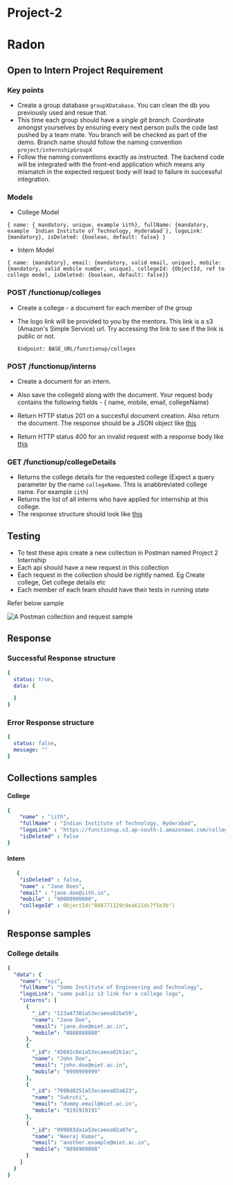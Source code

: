 # Project-2
# Radon

## Open to Intern Project Requirement

### Key points
- Create a group database `groupXDatabase`. You can clean the db you previously used and resue that.
- This time each group should have a *single git branch*. Coordinate amongst yourselves by ensuring every next person pulls the code last pushed by a team mate. You branch will be checked as part of the demo. Branch name should follow the naming convention `project/internshipGroupX`
- Follow the naming conventions exactly as instructed. The backend code will be integrated with the front-end application which means any mismatch in the expected request body will lead to failure in successful integration.

### Models
- College Model
```
{ name: { mandatory, unique, example iith}, fullName: {mandatory, example `Indian Institute of Technology, Hyderabad`}, logoLink: {mandatory}, isDeleted: {boolean, default: false} }
```
- Intern Model
```
{ name: {mandatory}, email: {mandatory, valid email, unique}, mobile: {mandatory, valid mobile number, unique}, collegeId: {ObjectId, ref to college model, isDeleted: {boolean, default: false}}
```

### POST /functionup/colleges
- Create a college - a document for each member of the group
- The logo link will be provided to you by the mentors. This link is a s3 (Amazon's Simple Service) url. Try accessing the link to see if the link is public or not.

  `Endpoint: BASE_URL/functionup/colleges`

### POST /functionup/interns
- Create a document for an intern. 
- Also save the collegeId along with the document. Your request body contains the following fields - { name, mobile, email, collegeName}
- Return HTTP status 201 on a succesful document creation. Also return the document. The response should be a JSON object like [this](#successful-response-structure) 

- Return HTTP status 400 for an invalid request with a response body like [this](#error-response-structure)

### GET /functionup/collegeDetails
- Returns the college details for the requested college (Expect a query parameter by the name `collegeName`. This is anabbreviated college name. For example `iith`)
- Returns the list of all interns who have applied for internship at this college.
- The response structure should look like [this](#college-details)


## Testing 
- To test these apis create a new collection in Postman named Project 2 Internship
- Each api should have a new request in this collection
- Each request in the collection should be rightly named. Eg Create college, Get college details etc
- Each member of each team should have their tests in running state


Refer below sample

 ![A Postman collection and request sample](assets/Postman-collection-sample.png)

## Response

### Successful Response structure
```yaml
{
  status: true,
  data: {

  }
}
```
### Error Response structure
```yaml
{
  status: false,
  message: ""
}
```

## Collections samples

#### College
```yaml
{
    "name" : "iith",
    "fullName" : "Indian Institute of Technology, Hyderabad",
    "logoLink" : "https://functionup.s3.ap-south-1.amazonaws.com/colleges/iith.png",
    "isDeleted" : false
}
```
#### Intern
```yaml
   {
    "isDeleted" : false,
    "name" : "Jane Does",
    "email" : "jane.doe@iith.in",
    "mobile" : "90000900000",
    "collegeId" : ObjectId("888771129c9ea621dc7f5e3b")
}
```
## Response samples

### College details
```yaml
{
  "data": {
    "name": "xyz",
    "fullName": "Some Institute of Engineering and Technology",
    "logoLink": "some public s3 link for a college logo",
    "interns": [
      {
        "_id": "123a47301a53ecaeea02be59",
        "name": "Jane Doe",
        "email": "jane.doe@miet.ac.in",
        "mobile": "8888888888"
      },
      {
        "_id": "45692c0e1a53ecaeea02b1ac",
        "name": "John Doe",
        "email": "john.doe@miet.ac.in",
        "mobile": "9999999999"
      },
      {
        "_id": "7898d0251a53ecaeea02a623",
        "name": "Sukruti",
        "email": "dummy.email@miet.ac.in",
        "mobile": "9191919191"
      },
      {
        "_id": "999803da1a53ecaeea02a07e",
        "name": "Neeraj Kumar",
        "email": "another.example@miet.ac.in",
        "mobile": "9898989898"
      }
    ]
  }
}
```
